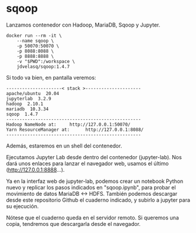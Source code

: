 # sqoop

Lanzamos contenedor con Hadoop, MariaDB, Sqoop y Jupyter.

```
docker run --rm -it \
    --name sqoop \
    -p 50070:50070 \
    -p 8088:8088 \
    -p 8888:8888 \
    -v "$PWD":/workspace \
    jdvelasq/sqoop:1.4.7
```
Si todo va bien, en pantalla veremos:
```
---------------------< stack >---------------------
apache/ubuntu  20.04
jupyterlab  3.2.9         
hadoop  2.10.1        
mariadb  10.3.34          
sqoop  1.4.7 
---------------------------------------------------  
Hadoop NameNode at:     http://127.0.0.1:50070/  
Yarn ResourceManager at:      http://127.0.0.1:8088/ 
--------------------------------------------------- 
```
Además, estaremos en un shell del contenedor. 

Ejecutamos Jupyter Lab desde dentro del contenedor (jupyter-lab). Nos dará unos enlaces para lanzar el navegador web, usamos el último (http://127.0.0.1:8888...). 

Ya en la interfaz web de jupyter-lab, podemos crear un notebook Python nuevo y replicar los pasos indicados en "sqoop.ipynb", para probar el movimiento de datos MariaDB <-> HDFS. También podemos descargar desde este repositorio Github el cuaderno indicado, y subirlo a jupyter para su ejecución.

Nótese que el cuaderno queda en el servidor remoto. Si queremos una copia, tendremos que descargarla desde el navegador. 
